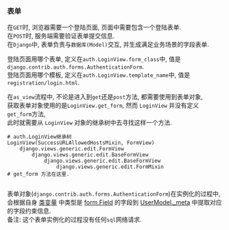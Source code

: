 &nbsp;  
### 表单

在`GET`时, 浏览器需要一个登陆页面, 页面中需要包含一个登陆表单.   
在`POST`时, 服务端需要验证表单提交信息.   
在`Django`中, 表单负责与`数据库(Model)`交互, 并生成满足业务场景的字段表单.
  
登陆页面用哪个表单, 定义在`auth.LoginView.form_class`中, 值是`django.contrib.auth.forms.AuthenticationForm`.  
登陆页面用哪个模板, 定义在`auth.LoginView.template_name`中, 值是`registration/login.html`.  
  
在`as_view`流程中, 不论是进入到`get`还是`post`方法, 都需要使用到表单对象,  
获取表单对象使用的是`LoginView.get_form`, 然而 `LoginView` 并没有定义`get_form`方法,    
此时就需要从 `LoginView` 对象的继承树中去寻找这样一个方法.  
```shell
# auth.LoginView继承树
LoginView(SuccessURLAllowedHostsMixin, FormView)
    django.views.generic.edit.FormView                                                    
        django.views.generic.edit.BaseFormView                                       
            django.views.generic.edit.BaseFormView
                django.views.generic.edit.FormMixin                   # get_form 方法在这里.
  
```  
     
表单对象(`django.contrib.auth.forms.AuthenticationForm`)在实例化的过程中,   
会根据自身 [类变量](../../../src/Django-3.0.8/django/contrib/auth/forms.py#L180) 中类型是 [form.Field](../../../src/Django-3.0.8/django/forms/forms.py#L31) 的字段到 [UserModel._meta](../../../src/Django-3.0.8/django/contrib/auth/forms.py#L207) 中提取对应的字段约束信息.   
备注: 这个表单实例化的过程没有任何`sql`网络请求.
